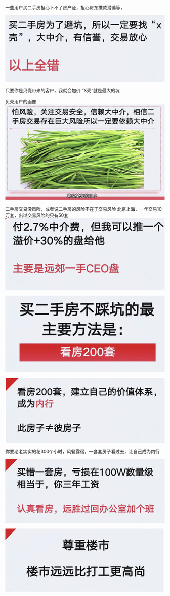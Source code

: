 一些用户买二手房担心下不了房产证，担心房东携款潜逃等，

![alt text](assets/image-32.png)



只要你是贝壳带来的客户，我就会加价
“X壳”就是最大的坑

贝壳用户的画像
![alt text](assets/image-33.png)


二手房交易没风险，或者说二手房的风险不在于交易风险
北京上海，一年交易10万套，出过交易风险的只有50套
![alt text](assets/image-34.png)

![alt text](assets/image-35.png)

![alt text](assets/image-36.png)




你要老老实实的花300个小时，风餐露宿，一套套房子看过去，让自己成为内行

![alt text](assets/image-37.png)


![alt text](assets/image-38.png)


